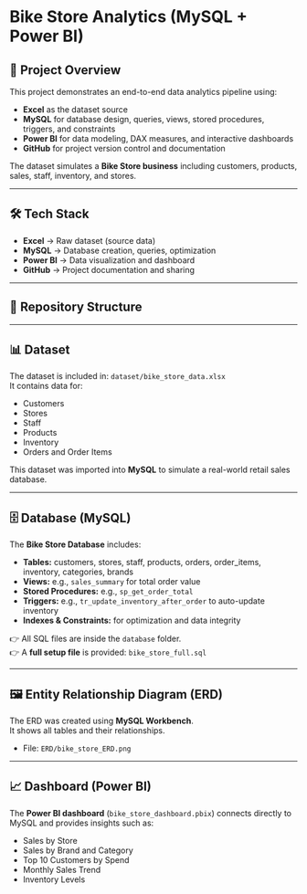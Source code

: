 # Bike Store Analytics (MySQL + Power BI)

## 📌 Project Overview
This project demonstrates an end-to-end data analytics pipeline using:

- **Excel** as the dataset source  
- **MySQL** for database design, queries, views, stored procedures, triggers, and constraints  
- **Power BI** for data modeling, DAX measures, and interactive dashboards  
- **GitHub** for project version control and documentation  

The dataset simulates a **Bike Store business** including customers, products, sales, staff, inventory, and stores.

---

## 🛠 Tech Stack
- **Excel** → Raw dataset (source data)  
- **MySQL** → Database creation, queries, optimization  
- **Power BI** → Data visualization and dashboard  
- **GitHub** → Project documentation and sharing  

---

## 📂 Repository Structure


---

## 📊 Dataset
The dataset is included in: `dataset/bike_store_data.xlsx`  
It contains data for:
- Customers  
- Stores  
- Staff  
- Products  
- Inventory  
- Orders and Order Items  

This dataset was imported into **MySQL** to simulate a real-world retail sales database.

---

## 🗄 Database (MySQL)
The **Bike Store Database** includes:
- **Tables:** customers, stores, staff, products, orders, order_items, inventory, categories, brands  
- **Views:** e.g., `sales_summary` for total order value  
- **Stored Procedures:** e.g., `sp_get_order_total`  
- **Triggers:** e.g., `tr_update_inventory_after_order` to auto-update inventory  
- **Indexes & Constraints:** for optimization and data integrity  

👉 All SQL files are inside the `database` folder.  
👉 A **full setup file** is provided: `bike_store_full.sql`

---

## 🖼 Entity Relationship Diagram (ERD)
The ERD was created using **MySQL Workbench**.  
It shows all tables and their relationships.

- File: `ERD/bike_store_ERD.png`

---

## 📈 Dashboard (Power BI)
The **Power BI dashboard** (`bike_store_dashboard.pbix`) connects directly to MySQL and provides insights such as:

- Sales by Store  
- Sales by Brand and Category  
- Top 10 Customers by Spend  
- Monthly Sales Trend  
- Inventory Levels  
